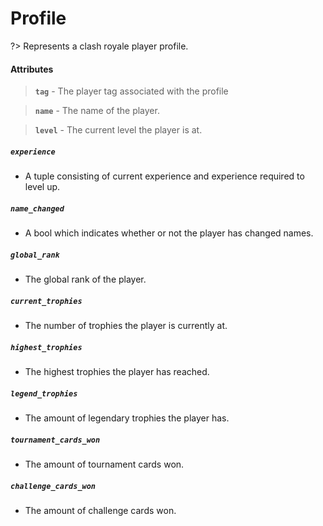 # Profile
?> Represents a clash royale player profile.

#### Attributes

> **`tag`** - The player tag associated with the profile
  
> **`name`** - The name of the player.

> **`level`** - The current level the player is at.

##### **`experience`**
  - A tuple consisting of current experience and experience required to level up.

##### **`name_changed`**
  - A bool which indicates whether or not the player has changed names.

##### **`global_rank`**
  - The global rank of the player.

##### **`current_trophies`**
  - The number of trophies the player is currently at.
  
##### **`highest_trophies`**
  - The highest trophies the player has reached.
  
##### **`legend_trophies`**
  - The amount of legendary trophies the player has.
  
##### **`tournament_cards_won`**
  - The amount of tournament cards won.

##### **`challenge_cards_won`**
  - The amount of challenge cards won.
